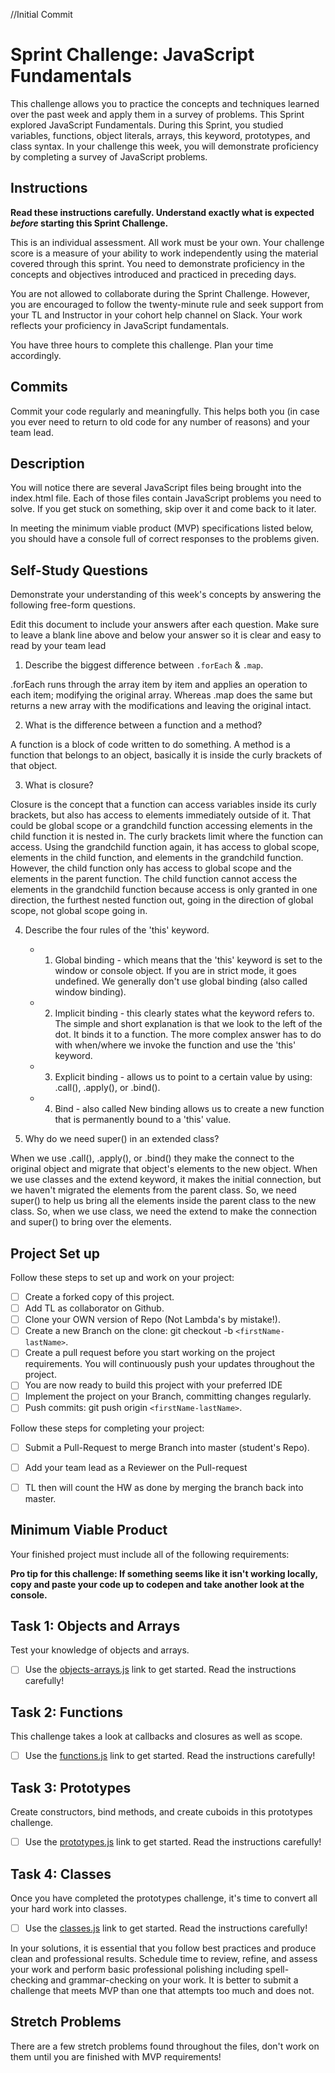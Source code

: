 //Initial Commit 

# Sprint Challenge: JavaScript Fundamentals

This challenge allows you to practice the concepts and techniques learned over the past week and apply them in a survey of problems. This Sprint explored JavaScript Fundamentals. During this Sprint, you studied variables, functions, object literals, arrays, this keyword, prototypes, and class syntax. In your challenge this week, you will demonstrate proficiency by completing a survey of JavaScript problems.

## Instructions

**Read these instructions carefully. Understand exactly what is expected _before_ starting this Sprint Challenge.**

This is an individual assessment. All work must be your own. Your challenge score is a measure of your ability to work independently using the material covered through this sprint. You need to demonstrate proficiency in the concepts and objectives introduced and practiced in preceding days.

You are not allowed to collaborate during the Sprint Challenge. However, you are encouraged to follow the twenty-minute rule and seek support from your TL and Instructor in your cohort help channel on Slack. Your work reflects your proficiency in JavaScript fundamentals.

You have three hours to complete this challenge. Plan your time accordingly.

## Commits

Commit your code regularly and meaningfully. This helps both you (in case you ever need to return to old code for any number of reasons) and your team lead.

## Description

You will notice there are several JavaScript files being brought into the index.html file.  Each of those files contain JavaScript problems you need to solve.  If you get stuck on something, skip over it and come back to it later.

In meeting the minimum viable product (MVP) specifications listed below, you should have a console full of correct responses to the problems given.

## Self-Study Questions

Demonstrate your understanding of this week's concepts by answering the following free-form questions.

Edit this document to include your answers after each question. Make sure to leave a blank line above and below your answer so it is clear and easy to read by your team lead

1. Describe the biggest difference between `.forEach` & `.map`.

.forEach runs through the array item by item and applies an operation to each item; modifying the original array. Whereas .map does the same but returns a new array with the modifications and leaving the original intact. 

2. What is the difference between a function and a method?

A function is a block of code written to do something. A method is a function that belongs to an object, basically it is inside the curly brackets of that object. 

3. What is closure?

Closure is the concept that a function can access variables inside its curly brackets, but also has access to elements immediately outside of it. That could be global scope or a grandchild function accessing elements in the child function it is nested in. The curly brackets limit where the function can access. Using the grandchild function again, it has access to global scope, elements in the child function, and elements in the grandchild function. However, the child function only has access to global scope and the elements in the parent function. The child function cannot access the elements in the grandchild function because access is only granted in one direction, the furthest nested function out, going in the direction of global scope, not global scope going in. 

4. Describe the four rules of the 'this' keyword.

    * 1. Global binding - which means that the 'this' keyword is set to the window or console object. If you are in strict mode, it goes undefined. We generally don't use global binding (also called window binding).

    * 2. Implicit binding - this clearly states what the keyword refers to. The simple and short explanation is that we look to the left of the dot. It binds it to a function. The more complex answer has to do with when/where we invoke the function and use the 'this' keyword. 

    * 3. Explicit binding - allows us to point to a certain value by using: .call(), .apply(), or .bind(). 

    * 4. Bind - also called New binding allows us to create a new function that is permanently bound to a 'this' value.

5. Why do we need super() in an extended class?

When we use .call(), .apply(), or .bind() they make the connect to the original object and migrate that object's elements to the new object. When we use classes and the extend keyword, it makes the initial connection, but we haven't migrated the elements from the parent class. So, we need super() to help us bring all the elements inside the parent class to the new class. So, when we use class, we need the extend to make the connection and super() to bring over the elements. 

## Project Set up

Follow these steps to set up and work on your project:

- [ ] Create a forked copy of this project.
- [ ] Add TL as collaborator on Github.
- [ ] Clone your OWN version of Repo (Not Lambda's by mistake!).
- [ ] Create a new Branch on the clone: git checkout -b `<firstName-lastName>`.
- [ ] Create a pull request before you start working on the project requirements.  You will continuously push your updates throughout the project.
- [ ] You are now ready to build this project with your preferred IDE
- [ ] Implement the project on your Branch, committing changes regularly.
- [ ] Push commits: git push origin `<firstName-lastName>`.

Follow these steps for completing your project:

- [ ] Submit a Pull-Request to merge <firstName-lastName> Branch into master (student's  Repo).
- [ ] Add your team lead as a Reviewer on the Pull-request
- [ ] TL then will count the HW as done by  merging the branch back into master.


## Minimum Viable Product

Your finished project must include all of the following requirements:

**Pro tip for this challenge: If something seems like it isn't working locally, copy and paste your code up to codepen and take another look at the console.**

## Task 1: Objects and Arrays
Test your knowledge of objects and arrays. 
* [ ] Use the [objects-arrays.js](challenges/objects-arrays.js) link to get started.  Read the instructions carefully!

## Task 2: Functions
This challenge takes a look at callbacks and closures as well as scope. 
* [ ] Use the [functions.js](challenges/functions.js) link to get started. Read the instructions carefully!

## Task 3: Prototypes
Create constructors, bind methods, and create cuboids in this prototypes challenge.
* [ ] Use the [prototypes.js](challenges/prototypes.js) link to get started. Read the instructions carefully!

## Task 4: Classes
Once you have completed the prototypes challenge, it's time to convert all your hard work into classes.
* [ ] Use the [classes.js](challenges/classes.js) link to get started. Read the instructions carefully!

In your solutions, it is essential that you follow best practices and produce clean and professional results. Schedule time to review, refine, and assess your work and perform basic professional polishing including spell-checking and grammar-checking on your work. It is better to submit a challenge that meets MVP than one that attempts too much and does not.

## Stretch Problems

There are a few stretch problems found throughout the files, don't work on them until you are finished with MVP requirements!

